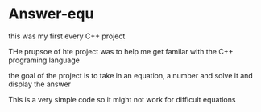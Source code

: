 # Answer-equ

this was my first every C++ project 

THe prupsoe of hte project was to help me get familar with the C++ programing language 

the goal of the project is to take in an equation, a number and solve it and display the  answer 


This is a very simple code so it might not work for difficult equations
